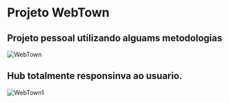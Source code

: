 ﻿# Projeto WebTown
## Projeto pessoal utilizando alguams metodologias
![WebTown](https://github.com/victorloureiro1/ProjectWebTownCSS/blob/master/town.gif.gif)
##
## Hub totalmente responsinva ao usuario.
![WebTown1](https://gyazo.com/f6b7304987724621a2153ea91e10b090)
